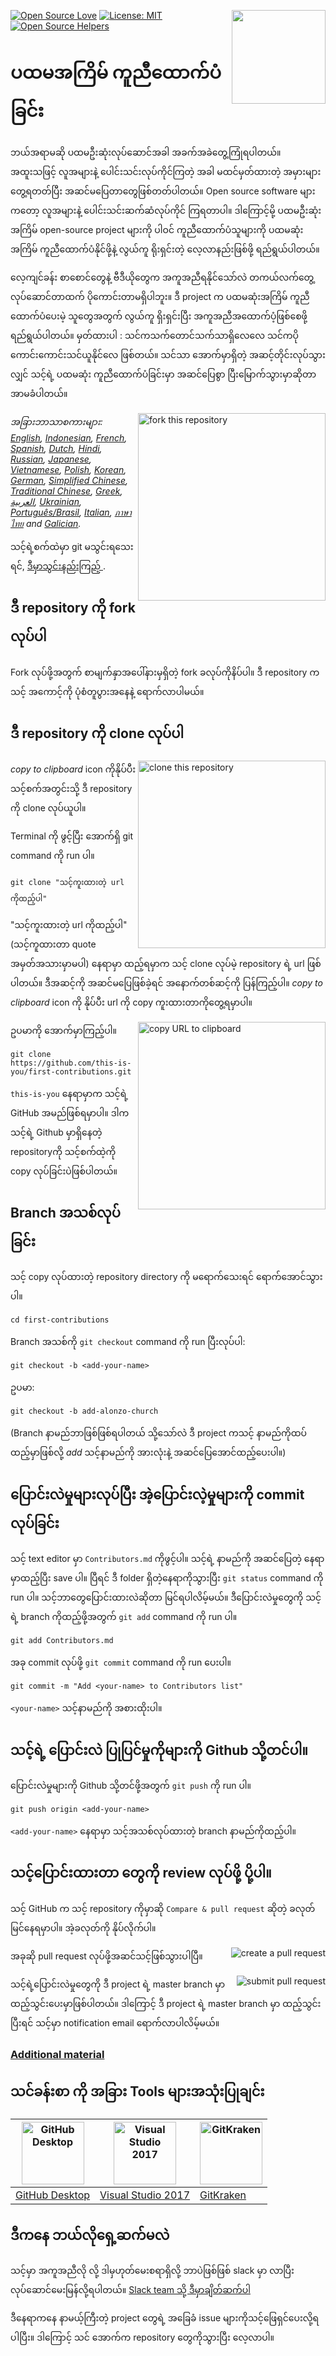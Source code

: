 [![Open Source Love](https://badges.frapsoft.com/os/v1/open-source.svg?v=103)](https://github.com/ellerbrock/open-source-badges/)
[<img align="right" width="150" src="https://firstcontributions.github.io/assets/Readme/join-slack-team.png">](https://join.slack.com/t/firstcontributors/shared_invite/enQtNjkxNzQwNzA2MTMwLTVhMWJjNjg2ODRlNWZhNjIzYjgwNDIyZWYwZjhjYTQ4OTBjMWM0MmFhZDUxNzBiYzczMGNiYzcxNjkzZDZlMDM)
[![License: MIT](https://img.shields.io/badge/License-MIT-green.svg)](https://opensource.org/licenses/MIT)
[![Open Source Helpers](https://www.codetriage.com/roshanjossey/first-contributions/badges/users.svg)](https://www.codetriage.com/roshanjossey/first-contributions)

# ပထမအကြိမ် ကူညီထောက်ပံခြင်း

ဘယ်အရာမဆို ပထမဦးဆုံးလုပ်ဆောင်အခါ အခက်အခဲတွေ့ကြုံရပါတယ်။ အထူးသဖြင့် လူအများနဲ့ ပေါင်းသင်းလုပ်ကိုင်ကြတဲ့ အခါ မထင်မှတ်ထားတဲ့ အမှားများတွေ့ရတတ်ပြီး အဆင်မပြေတာတွေဖြစ်တတ်ပါတယ်။ Open source software များကတော့ လူအများနဲ့ ပေါင်းသင်းဆက်ဆံလုပ်ကိုင် ကြရတာပါ။ ဒါကြောင့်မို့ ပထမဦးဆုံးအကြိမ် open-source project များကို ပါဝင် ကူညီထောက်ပံသူများကို ပထမဆုံးအကြိမ် ကူညီထောက်ပံနိုင်ဖို့နဲ့ လွယ်ကူ ရိုးရှင်းတဲ့ လေ့လာနည်းဖြစ်ဖို့ ရည်ရွယ်ပါတယ်။

လေ့ကျင်ခန်း စာစောင်တွေနဲ့ ဗီဒီယိုတွေက အကူအညီရနိုင်သော်လဲ တကယ်လက်တွေ့လုပ်ဆောင်တာထက် ပိုကောင်းတာမရှိပါဘူး။ ဒီ project က ပထမဆုံးအကြိမ် ကူညီထောက်ပံပေးမဲ့ သူတွေအတွက် လွယ်ကူ ရှိးရှင်းပြီး အကူအညီအထောက်ပံ့ဖြစ်စေဖို့ ရည်ရွယ်ပါတယ်။ မှတ်ထားပါ : သင်ကသက်တောင်သက်သာရှိလေလေ သင်ကပိုကောင်းကောင်းသင်ယူနိုင်လေ ဖြစ်တယ်။ သင်သာ အောက်မှာရှိတဲ့ အဆင့်တိုင်းလုပ်သွားလျှင် သင့်ရဲ့ ပထမဆုံး ကူညီထောက်ပံခြင်းမှာ အဆင်ပြေစွာ ပြီးမြောက်သွားမှာဆိုတာ အာမခံပါတယ်။

<img align="right" width="300" src="https://firstcontributions.github.io/assets/Readme/fork.png" alt="fork this repository" />

*အခြားဘာသာစကားများ: [English](../README.md), [Indonesian](README.id.md), [French](README.fr.md), [Spanish](README.es.md), [Dutch](README.nl.md), [Hindi](README.hi.md), [Russian](README.ru.md), [Japanese](README.ja.md), [Vietnamese](README.vn.md), [Polish](README.pl.md), [Korean](README.ko.md), [German](README.de.md), [Simplified Chinese](README.chs.md), [Traditional Chinese](README.cht.md), [Greek](README.gr.md), [العربية](README.ar.md), [Ukrainian](README.ua.md), [Português/Brasil](README.pt_br.md), [Italian](README.it.md), [ภาษาไทย](README.th.md) and [Galician](README.gl.md).*

သင့်ရဲ့စက်ထဲမှာ git မသွင်းရသေးရင်, [ ဒီမှာသွင်းနည်းကြည့် ]( https://help.github.com/articles/set-up-git/ ).

## ဒီ repository ကို fork လုပ်ပါ

Fork လုပ်ဖို့အတွက် စာမျက်နှာအပေါ်နားမှရှိတဲ့ fork ခလုပ်ကိုနိပ်ပါ။
ဒီ repository က သင့် အကောင့်ကို ပုံစံတူပွားအနေနဲ့ ရောက်လာပါမယ်။

## ဒီ repository ကို clone လုပ်ပါ

<img align="right" width="300" src="https://firstcontributions.github.io/assets/Readme/clone.png" alt="clone this repository" />

*copy to clipboard* icon ကိုနိုပ်ပီး သင့်စက်အတွင်းသို့ ဒီ repository ကို clone လုပ်ယူပါ။

Terminal ကို ဖွင့်ပြီး အောက်ရှိ git command ကို run ပါ။

```
git clone "သင့်ကူးထားတဲ့ url ကိုထည့်ပါ"
```
"သင့်ကူးထားတဲ့ url ကိုထည့်ပါ" (သင့်ကူထားတာ quote အမှတ်အသားမှာမပါ) နေရာမှာ ထည့်ရမှာက သင့် clone လုပ်မဲ့ repository ရဲ့ url ဖြစ်ပါတယ်။ ဒီအဆင့်ကို အဆင်မပြေဖြစ်ခဲ့ရင် အနောက်တစ်ဆင့်ကို ပြန်ကြည့်ပါ။ *copy to clipboard* icon ကို နိုပ်ပီး url ကို copy ကူးထားတာကိုတွေ့ရမှာပါ။

<img align="right" width="300" src="https://firstcontributions.github.io/assets/Readme/copy-to-clipboard.png" alt="copy URL to clipboard" />

ဥပမာကို အောက်မှာကြည့်ပါ။
```
git clone https://github.com/this-is-you/first-contributions.git
```
`this-is-you` နေရာမှာက သင့်ရဲ့ GitHub အမည်ဖြစ်ရမှာပါ။ ဒါက သင့်ရဲ့ Github မှာရှိနေတဲ့ repositoryကို သင့်စက်ထဲ့ကို copy လုပ်ခြင်းပဲဖြစ်ပါတယ်။

## Branch အသစ်လုပ်ခြင်း

သင့် copy လုပ်ထားတဲ့ repository directory ကို မရောက်သေးရင် ရောက်အောင်သွားပါ။

```
cd first-contributions
```
Branch အသစ်ကို `git checkout` command ကို run ပြီးလုပ်ပါ:
```
git checkout -b <add-your-name>
```

ဥပမာ:
```
git checkout -b add-alonzo-church
```
(Branch နာမည်ဘာဖြစ်ဖြစ်ရပါတယ် သို့သော်လဲ ဒီ project ကသင့် နာမည်ကိုထပ်ထည့်မှာဖြစ်လို့ *add* သင့်နာမည်ကို အားလုံးနဲ့ အဆင်ပြေအောင်ထည့်ပေးပါ။)

## ပြောင်းလဲမှုများလုပ်ပြီး အဲ့ပြောင်းလဲ့မှုများကို commit လုပ်ခြင်း

သင့် text editor မှာ `Contributors.md` ကိုဖွင့်ပါ။ သင့်ရဲ့ နာမည်ကို အဆင်ပြေတဲ့ နေရာမှာထည့်ပြီး save ပါ။ ပြီရင် ဒီ folder ရှိတဲ့နေရာကိုသွားပြီး `git status` command ကို run ပါ။ သင့်ဘာတွေပြောင်းထားလဲဆိုတာ မြင်ရပါလိမ့်မယ်။ ဒီပြောင်းလဲမှုတွေကို သင့်ရဲ့ branch ကိုထည့်ဖို့အတွက် `git add` command ကို run ပါ။

```
git add Contributors.md
```

အခု commit လုပ်ဖို့ `git commit` command ကို run ပေးပါ။
```
git commit -m "Add <your-name> to Contributors list"
```
`<your-name>` သင့်နာမည်ကို အစားထိုးပါ။

## သင့်ရဲ့ ပြောင်းလဲ ပြုပြင်မှုကိုများကို Github သို့တင်ပါ။

ပြောင်းလဲမှုများကို Github သို့တင်ဖို့အတွက် `git push` ကို run ပါ။
```
git push origin <add-your-name>
```
`<add-your-name>` နေရာမှာ သင့်အသစ်လုပ်ထားတဲ့ branch နာမည်ကိုထည့်ပါ။

## သင့်ပြောင်းထားတာ တွေကို review လုပ်ဖို့ ပို့ပါ။

သင့် GitHub က သင့် repository ကိုမှာဆို `Compare & pull request` ဆိုတဲ့ ခလုတ်မြင်နေရမှာပါ။ အဲ့ခလုတ်ကို နိုပ်လိုက်ပါ။

<img style="float: right;" src="https://firstcontributions.github.io/assets/Readme/compare-and-pull.png" alt="create a pull request" />

အခုဆို pull request လုပ်ဖို့အဆင်သင့်ဖြစ်သွားပါပြီ။

<img style="float: right;" src="https://firstcontributions.github.io/assets/Readme/submit-pull-request.png" alt="submit pull request" />

သင့်ရဲ့ပြောင်းလဲမှုတွေကို ဒီ project ရဲ့ master branch မှာ ထည့်သွင်းပေးမှာဖြစ်ပါတယ်။ ဒါကြောင့် ဒီ project ရဲ့ master branch မှာ ထည့်သွင်းပြီးရင် သင့်မှာ notification email ရောက်လာပါလိမ့်မယ်။

### [ Additional material ](../additional-material/git_workflow_scenarios/additional-material.md)

## သင်ခန်းစာ ကို အခြား Tools များအသုံးပြုချင်း


|<a href="../github-desktop-tutorial.md"><img alt="GitHub Desktop" src="https://desktop.github.com/images/desktop-icon.svg" width="100"></a>|<a href="../github-windows-vs2017-tutorial.md"><img alt="Visual Studio 2017" src="https://upload.wikimedia.org/wikipedia/commons/c/cd/Visual_Studio_2017_Logo.svg" width="100"></a>|<a href="../gitkraken-tutorial.md"><img alt="GitKraken" src="https://firstcontributions.github.io/assets/Readme/gk-icon.png" width="100"></a>|
|---|---|---|
|[GitHub Desktop](../github-desktop-tutorial.md)|[Visual Studio 2017](../github-windows-vs2017-tutorial.md)|[GitKraken](../gitkraken-tutorial.md)|

## ဒီကနေ ဘယ်လိုရှေ့ဆက်မလဲ

သင့်မှာ အကူအညီလို လို့ ဒါမှဟုတ်မေးစရာရှိလို့ ဘာပဲဖြစ်ဖြစ် slack မှာ လာပြီး လုပ်ဆောင်မေးမြန်လို့ရပါတယ်။ [Slack team သို့ ဒီမှာချိတ်ဆက်ပါ](https://firstcontributions.herokuapp.com)

ဒီနေရာကနေ နာမယ့်ကြီးတဲ့ project တွေရဲ့ အခြေခံ issue များကိုသင့်ဖြေရှင်ပေးလို့ရပါပြီး။ ဒါကြောင့် သင် အောက်က repository တွေကိုသွားပြီး လေ့လာပါ။
